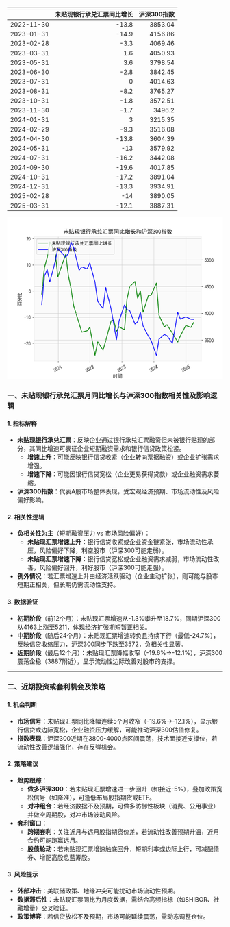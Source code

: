 |            |   未贴现银行承兑汇票同比增长 |   沪深300指数 |
|:-----------|-----------------------------:|--------------:|
| 2022-11-30 |                        -13.8 |       3853.04 |
| 2023-01-31 |                        -14.9 |       4156.86 |
| 2023-02-28 |                         -3.3 |       4069.46 |
| 2023-03-31 |                          1.6 |       4050.93 |
| 2023-05-31 |                          3.6 |       3798.54 |
| 2023-06-30 |                         -2.8 |       3842.45 |
| 2023-07-31 |                          0   |       4014.63 |
| 2023-08-31 |                         -8.2 |       3765.27 |
| 2023-10-31 |                         -1.8 |       3572.51 |
| 2023-11-30 |                         -1.7 |       3496.2  |
| 2024-01-31 |                          3   |       3215.35 |
| 2024-02-29 |                         -9.3 |       3516.08 |
| 2024-04-30 |                        -13.8 |       3604.39 |
| 2024-05-31 |                        -13   |       3579.92 |
| 2024-07-31 |                        -16.2 |       3442.08 |
| 2024-09-30 |                        -19.6 |       4017.85 |
| 2024-10-31 |                        -17.2 |       3891.04 |
| 2024-12-31 |                        -13.3 |       3934.91 |
| 2025-02-28 |                        -14   |       3890.05 |
| 2025-03-31 |                        -12.1 |       3887.31 |

![图](bank_hs300.png)



### 一、未贴现银行承兑汇票月同比增长与沪深300指数相关性及影响逻辑

#### 1. **指标解释**
- **未贴现银行承兑汇票**：反映企业通过银行承兑汇票融资但未被银行贴现的部分，其同比增速可表征企业短期融资需求和银行信贷政策松紧。
  - **增速上升**：可能反映银行信贷收紧（企业转向票据融资）或企业扩张需求增强。
  - **增速下降**：可能因银行信贷宽松（企业更易获得贷款）或企业融资需求萎缩。
- **沪深300指数**：代表A股市场整体表现，受宏观经济预期、市场流动性及风险偏好影响。

#### 2. **相关性逻辑**
- **负相关性为主**（短期融资压力 vs 市场风险偏好）：
  - **未贴现汇票增速上升**：银行信贷收紧或企业资金链紧张，市场流动性承压，风险偏好下降，利空股市（沪深300可能走弱）。
  - **未贴现汇票增速下降**：银行信贷宽松或企业融资需求减弱，市场流动性改善，风险偏好回升，利好股市（沪深300可能走强）。
- **例外情况**：若汇票增速上升由经济活跃驱动（企业主动扩张），则可能与股市短期正相关，但长期仍需流动性支持。

#### 3. **数据验证**
- **初期阶段**（前12个月）：未贴现汇票增速从-1.3%攀升至18.7%，同期沪深300从4163上涨至5211，体现经济扩张期短暂正相关。
- **中期阶段**（随后24个月）：未贴现汇票增速转负且持续下行（最低-24.7%），反映信贷收缩压力，沪深300同步下跌至3572，负相关性显著。
- **近期阶段**（最后12个月）：未贴现汇票降幅收窄（-19.6%→-12.1%），沪深300震荡企稳（3887附近），显示流动性边际改善对股市的支撑。

---

### 二、近期投资或套利机会及策略

#### 1. **机会判断**
- **市场信号**：未贴现汇票同比降幅连续5个月收窄（-19.6%→-12.1%），显示银行信贷或边际宽松，企业融资压力缓解，可能推动沪深300估值修复。
- **指数表现**：沪深300近期在3800-4000点区间震荡，技术面接近支撑位，若流动性改善逻辑强化，存在反弹机会。

#### 2. **策略建议**
- **趋势跟踪**：
  - **做多沪深300**：若未贴现汇票增速进一步回升（如接近-5%），叠加政策宽松信号（如降准），可逢低布局股指期货或ETF。
  - **对冲组合**：若经济数据不及预期，可做多防御性板块（消费、公用事业）并做空周期股，对冲市场波动风险。
- **套利窗口**：
  - **跨期套利**：关注近月与远月股指期货价差，若流动性改善预期升温，近月合约可能跑赢远月。
  - **股债轮动**：若未贴现汇票增速触底回升，短期利率或边际上行，可减配债券、增配高股息蓝筹股。

#### 3. **风险提示**
- **外部冲击**：美联储政策、地缘冲突可能扰动市场流动性预期。
- **数据滞后性**：未贴现汇票同比为月度数据，需结合高频指标（如SHIBOR、社融增量）交叉验证。
- **政策博弈**：若信贷放松不及预期，市场可能延续震荡，需动态调整仓位。